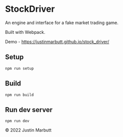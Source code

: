 # StockDriver

An engine and interface for a fake market trading game.

Built with Webpack.

Demo - https://justinmarbutt.github.io/stock_driver/

## Setup

`npm run setup`

## Build

`npm run build`

## Run dev server

`npm run dev`

© 2022 Justin Marbutt
